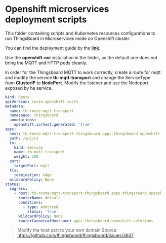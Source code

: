 # Openshift microservices deployment scripts

This folder containing scripts and Kubernetes resources configurations to run ThingsBoard in Microservices mode on Openshift cluster.

You can find the deployment guide by the [**link**](https://thingsboard.io/docs/user-guide/install/cluster/openshift-cluster-setup/).

Use the **openshift-oci** installation in the folder, as the default one does not bring the MQTT and HTTP pods cleanly.

In order for the Thingsboard MQTT to work correctly, create a route for mqtt and modify the service **tb-mqtt-transport** and change the ServiceType from **ClusterIP** to **NodePort**. Modify the listener and use the Nodeport exposed by he service.

```yaml
kind: Route
apiVersion: route.openshift.io/v1
metadata:
  name: tb-route-mqtt-transport
  namespace: thingsboard
  annotations:
    openshift.io/host.generated: 'true'
spec:
  host: tb-route-mqtt-transport-thingsboard.apps.thingsboard.openshift.solutions
  path: /api/v1
  to:
    kind: Service
    name: tb-mqtt-transport
    weight: 100
  port:
    targetPort: mqtt
  tls:
    termination: edge
  wildcardPolicy: None
status:
  ingress:
    - host: tb-route-mqtt-transport-thingsboard.apps.thingsboard.openshift.solutions
      routerName: default
      conditions:
        - type: Admitted
          status: 'True'
      wildcardPolicy: None
      routerCanonicalHostname: apps.thingsboard.openshift.solutions
```
> Modify the host part to your own domain
Source: https://github.com/thingsboard/thingsboard/issues/3637
